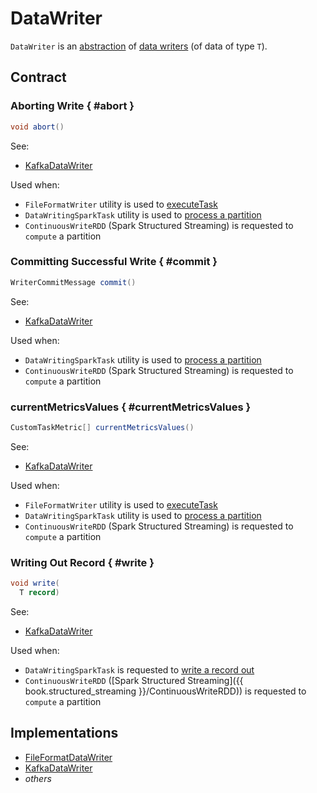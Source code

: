 # DataWriter

`DataWriter` is an [abstraction](#contract) of [data writers](#implementations) (of data of type `T`).

## Contract

### Aborting Write { #abort }

```java
void abort()
```

See:

* [KafkaDataWriter](../kafka/KafkaDataWriter.md#abort)

Used when:

* `FileFormatWriter` utility is used to [executeTask](../files/FileFormatWriter.md#executeTask)
* `DataWritingSparkTask` utility is used to [process a partition](../connectors/DataWritingSparkTask.md#run)
* `ContinuousWriteRDD` (Spark Structured Streaming) is requested to `compute` a partition

### Committing Successful Write { #commit }

```java
WriterCommitMessage commit()
```

See:

* [KafkaDataWriter](../kafka/KafkaDataWriter.md#commit)

Used when:

* `DataWritingSparkTask` utility is used to [process a partition](../connectors/DataWritingSparkTask.md#run)
* `ContinuousWriteRDD` (Spark Structured Streaming) is requested to `compute` a partition

### currentMetricsValues { #currentMetricsValues }

```java
CustomTaskMetric[] currentMetricsValues()
```

See:

* [KafkaDataWriter](../kafka/KafkaDataWriter.md#currentMetricsValues)

Used when:

* `FileFormatWriter` utility is used to [executeTask](../files/FileFormatWriter.md#executeTask)
* `DataWritingSparkTask` utility is used to [process a partition](../connectors/DataWritingSparkTask.md#run)
* `ContinuousWriteRDD` (Spark Structured Streaming) is requested to `compute` a partition

### Writing Out Record { #write }

```java
void write(
  T record)
```

See:

* [KafkaDataWriter](../kafka/KafkaDataWriter.md#write)

Used when:

* `DataWritingSparkTask` is requested to [write a record out](../connectors/DataWritingSparkTask.md#write)
* `ContinuousWriteRDD` ([Spark Structured Streaming]({{ book.structured_streaming }}/ContinuousWriteRDD)) is requested to `compute` a partition

## Implementations

* [FileFormatDataWriter](../files/FileFormatDataWriter.md)
* [KafkaDataWriter](../kafka/KafkaDataWriter.md)
* _others_
